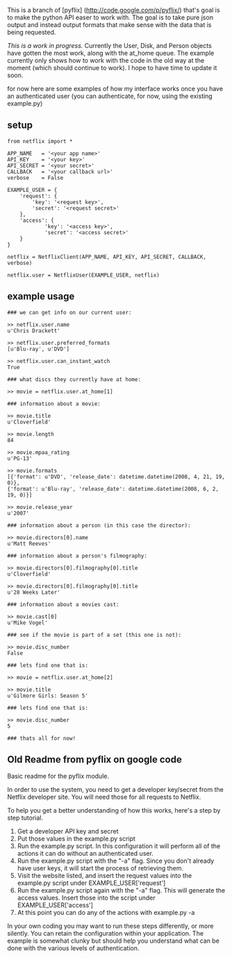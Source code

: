 This is a branch of [pyflix] (http://code.google.com/p/pyflix/) that's goal is to make the python API easer to work with.
The goal is to take pure json output and instead output formats that make sense with the data that is being requested.

*This is a work in progress.* Currently the User, Disk, and Person objects have gotten the most work, along with the at_home queue.
The example currently only shows how to work with the code in the old way at the moment (which should continue to work).
I hope to have time to update it soon.

for now here are some examples of how my interface works once you have an authenticated user (you can authenticate, for now, using the existing example.py)

setup
-----

    from netflix import *
    
    APP_NAME   = '<your app name>'
    API_KEY    = '<your key>'
    API_SECRET = '<your secret>'
    CALLBACK   = '<your callback url>'
    verbose    = False
    
    EXAMPLE_USER = {
        'request': {
            'key': '<request key>',
            'secret': '<request secret>'
        },
        'access': {
                'key': '<access key>',
                'secret': '<access secret>'
        }
    }
    
    netflix = NetflixClient(APP_NAME, API_KEY, API_SECRET, CALLBACK, verbose)
    
    netflix.user = NetflixUser(EXAMPLE_USER, netflix)

example usage
-------------

    ### we can get info on our current user:
    
    >> netflix.user.name
    u'Chris Drackett'
    
    >> netflix.user.preferred_formats
    [u'Blu-ray', u'DVD']
    
    >> netflix.user.can_instant_watch
    True
    
    ### what discs they currently have at home:
    
    >> movie = netflix.user.at_home[1]
    
    ### information about a movie:
    
    >> movie.title
    u'Cloverfield'
    
    >> movie.length
    84
    
    >> movie.mpaa_rating
    u'PG-13'
    
    >> movie.formats
    [{'format': u'DVD', 'release_date': datetime.datetime(2008, 4, 21, 19, 0)},
    {'format': u'Blu-ray', 'release_date': datetime.datetime(2008, 6, 2, 19, 0)}]
    
    >> movie.release_year
    u'2007'
    
    ### information about a person (in this case the director):
    
    >> movie.directors[0].name
    u'Matt Reeves'
    
    ### information about a person's filmography:
    
    >> movie.directors[0].filmography[0].title
    u'Cloverfield'
    
    >> movie.directors[0].filmography[0].title
    u'28 Weeks Later'
    
    ### information about a movies cast:
    
    >> movie.cast[0]
    u'Mike Vogel'
    
    ### see if the movie is part of a set (this one is not):
    
    >> movie.disc_number
    False
    
    ### lets find one that is:
    
    >> movie = netflix.user.at_home[2]
    
    >> movie.title
    u'Gilmore Girls: Season 5'
    
    ### lets find one that is:
    
    >> movie.disc_number
    5

    ### thats all for now!

Old Readme from pyflix on google code
-------------------------------------

Basic readme for the pyflix module.

In order to use the system, you need to get a developer key/secret from the Netflix developer site.  You will need those for all requests to Netflix.

To help you get a better understanding of how this works, here's a step by step tutorial.

1) Get a developer API key and secret
2) Put those values in the example.py script
3) Run the example.py script.  In this configuration it will perform all of the actions it can do without an authenticated user.
4) Run the example.py script with the "-a" flag.  Since you don't already have user keys, it will start the process of retrieving them.
5) Visit the website listed, and insert the request values into the example.py script under EXAMPLE_USER['request']
6) Run the example.py script again with the "-a" flag.  This will generate the access values.  Insert those into the script under EXAMPLE_USER['access']
7) At this point you can do any of the actions with example.py -a

In your own coding you may want to run these steps differently, or more silently.  You can retain the configuration within your application.  The example is somewhat clunky but should help you understand what can be done with the various levels of authentication.
